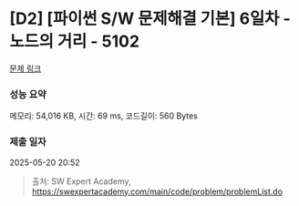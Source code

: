 # [D2] [파이썬 S/W 문제해결 기본] 6일차 - 노드의 거리 - 5102 

[문제 링크](https://swexpertacademy.com/main/code/problem/problemDetail.do?contestProbId=AWTVmxDKb1oDFAVT) 

### 성능 요약

메모리: 54,016 KB, 시간: 69 ms, 코드길이: 560 Bytes

### 제출 일자

2025-05-20 20:52



> 출처: SW Expert Academy, https://swexpertacademy.com/main/code/problem/problemList.do